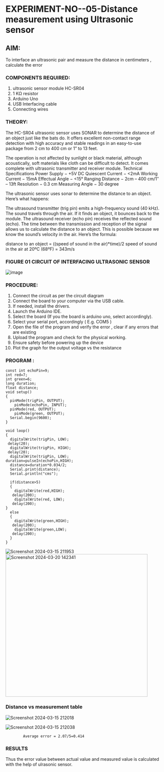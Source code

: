 # EXPERIMENT-NO--05-Distance measurement using Ultrasonic sensor

## AIM: 
To interface an ultrasonic pair and measure the distance in centimeters , calculate the error
 
### COMPONENTS REQUIRED:
1.	ultrasonic sensor module HC-SR04
2.	1 KΩ resistor 
3.	Arduino Uno 
4.	USB Interfacing cable 
5.	Connecting wires 


### THEORY: 
The HC-SR04 ultrasonic sensor uses SONAR to determine the distance of an object just like the bats do. It offers excellent non-contact range detection with high accuracy and stable readings in an easy-to-use package from 2 cm to 400 cm or 1” to 13 feet.

The operation is not affected by sunlight or black material, although acoustically, soft materials like cloth can be difficult to detect. It comes complete with ultrasonic transmitter and receiver module.
Technical Specifications
Power Supply − +5V DC
Quiescent Current − <2mA
Working Current − 15mA
Effectual Angle − <15°
Ranging Distance − 2cm – 400 cm/1″ – 13ft
Resolution − 0.3 cm
Measuring Angle − 30 degree

The ultrasonic sensor uses sonar to determine the distance to an object. Here’s what happens:

The ultrasound transmitter (trig pin) emits a high-frequency sound (40 kHz).
The sound travels through the air. If it finds an object, it bounces back to the module.
The ultrasound receiver (echo pin) receives the reflected sound (echo).
The time between the transmission and reception of the signal allows us to calculate the distance to an object. This is possible because we know the sound’s velocity in the air. Here’s the formula:

distance to an object = ((speed of sound in the air)*time)/2
speed of sound in the air at 20ºC (68ºF) = 343m/s

### FIGURE 01 CIRCUIT OF INTERFACING ULTRASONIC SENSOR 


![image](https://user-images.githubusercontent.com/36288975/166430594-5adb4ca9-5a42-4781-a7e6-7236b3766a85.png)



### PROCEDURE:
1.	Connect the circuit as per the circuit diagram 
2.	Connect the board to your computer via the USB cable.
3.	If needed, install the drivers.
4.	Launch the Arduino IDE.
5.	Select the board (If you the board is arduino uno, select accordingly).
6.	Select your serial port, accordingly ( E.g. COM5 )
7.	Open the file of the program  and verify the error , clear if any errors that are existing 
8.	Upload the program and check for the physical working. 
9.	Ensure safety before powering up the device 
10.	Plot the graph for the output voltage vs the resistance 


### PROGRAM :
```const int trigPin=10;
const int echoPin=9;
int red=7;
int green=6;
long duration;
float distance;
void setup()
{
  pinMode(trigPin, OUTPUT);
    pinMode(echoPin, INPUT);	
  pinMode(red, OUTPUT);
    pinMode(green, OUTPUT);
  Serial.begin(9600);
}

void loop()
{
  digitalWrite(trigPin,	LOW);
 delay(20);
  digitalWrite(trigPin,	HIGH);
 delay(20); 
  digitalWrite(trigPin,	LOW);
duration=pulseIn(echoPin,HIGH);
  distance=duration*0.034/2;
  Serial.print(distance);
  Serial.println("cms");
  
  if(distance>5)
  {
    digitalWrite(red,HIGH);
   delay(200);
    digitalWrite(red, LOW);
   delay(200);
}
  else
  {
    digitalWrite(green,HIGH);
   delay(200);
    digitalWrite(green,LOW);
   delay(200);
  }
}
```
![Screenshot 2024-03-15 211953](https://github.com/Sandhniya/Experiment--04-Interfacing-digital-output-with-arduino-ultrasonic-sensor/assets/151395890/be850cc5-8299-4413-af97-44d72920066e)
<img width="465" alt="Screenshot 2024-03-20 142341" src="https://github.com/Vishnupathi2/Experiment--04-Interfacing-digital-output-with-arduino-ultrasonic-sensor/assets/145830753/df79c470-9cc7-4900-a5f6-b0c3c90b8ede">









### Distance vs measurement table 
![Screenshot 2024-03-15 212018](https://github.com/Sandhniya/Experiment--04-Interfacing-digital-output-with-arduino-ultrasonic-sensor/assets/151395890/6a3a3fbd-dbd5-4143-896f-a10a2532b218)

			
 ![Screenshot 2024-03-15 212038](https://github.com/Sandhniya/Experiment--04-Interfacing-digital-output-with-arduino-ultrasonic-sensor/assets/151395890/7623c34c-4bbd-43a0-a163-fe8782ae8a43)

			
			
			
			
			
			Average error = 2.07/5=0.414 
 








### RESULTS


Thus the error value between actual value and measured value is calculated with the help of ulrasonic sensor.
 
